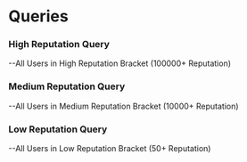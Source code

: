 # Queries

### High Reputation Query
--All Users in High Reputation Bracket (100000+ Reputation)

### Medium Reputation Query
--All Users in Medium Reputation Bracket (10000+ Reputation)

### Low Reputation Query
--All Users in Low Reputation Bracket (50+ Reputation)
